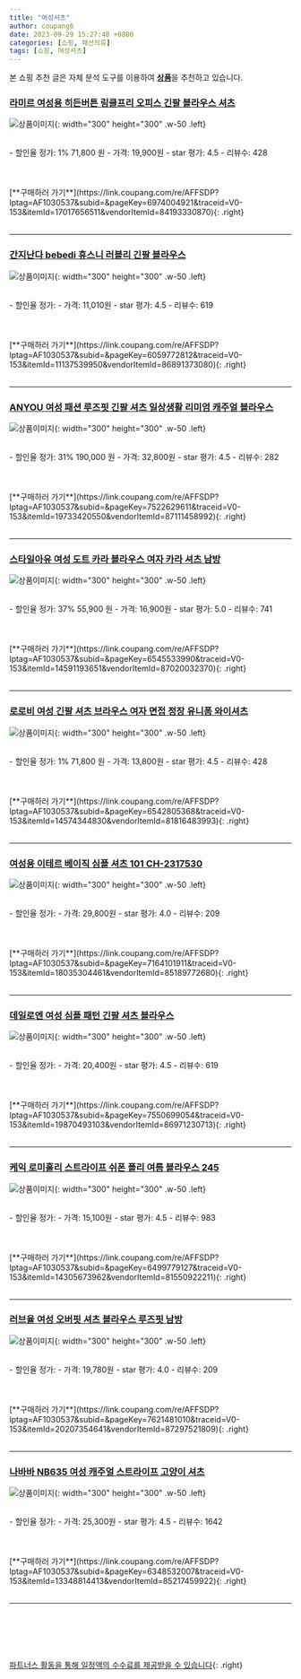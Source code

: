 ```yaml
---
title: "여성셔츠"
author: coupang6
date: 2023-09-29 15:27:48 +0800
categories: [쇼핑, 패션의류]
tags: [쇼핑, 여성셔츠]
---
```


본 쇼핑 추천 글은 자체 분석 도구를 이용하여 [**상품**](https://link.coupang.com/a/bao1ui)을 추천하고 있습니다.

### [라미르 여성용 히든버튼 링클프리 오피스 긴팔 블라우스 셔츠](https://link.coupang.com/re/AFFSDP?lptag=AF1030537&subid=&pageKey=6974004921&traceid=V0-153&itemId=17017656511&vendorItemId=84193330870)

![상품이미지](https://thumbnail7.coupangcdn.com/thumbnails/remote/230x230ex/image/rs_quotation_api/etolodqr/8a5230f34f3748848af181daa6805c9d.jpg){: width="300" height="300" .w-50 .left}


<br>
- 할인율 정가: 1%  71,800   원
- 가격: 19,900원
- star 평가: 4.5
- 리뷰수: 428
<br>
<br>
<br>
<br>
[**구매하러 가기**](https://link.coupang.com/re/AFFSDP?lptag=AF1030537&subid=&pageKey=6974004921&traceid=V0-153&itemId=17017656511&vendorItemId=84193330870){: .right}
<br>
<br>

---

### [간지난다 bebedi 휴스니 러블리 긴팔 블라우스](https://link.coupang.com/re/AFFSDP?lptag=AF1030537&subid=&pageKey=6059772812&traceid=V0-153&itemId=11137539950&vendorItemId=86891373080)

![상품이미지](https://thumbnail10.coupangcdn.com/thumbnails/remote/230x230ex/image/vendor_inventory/de4b/f89028394c2b369463d490ba0ccc38d6ff645e4dff20528541e7eda59850.png){: width="300" height="300" .w-50 .left}


<br>
- 할인율 정가: 
- 가격: 11,010원
- star 평가: 4.5
- 리뷰수: 619
<br>
<br>
<br>
<br>
[**구매하러 가기**](https://link.coupang.com/re/AFFSDP?lptag=AF1030537&subid=&pageKey=6059772812&traceid=V0-153&itemId=11137539950&vendorItemId=86891373080){: .right}
<br>
<br>

---

### [ANYOU 여성 패션 루즈핏 긴팔 셔츠 일상생활 리미엄 캐주얼 블라우스](https://link.coupang.com/re/AFFSDP?lptag=AF1030537&subid=&pageKey=7522629611&traceid=V0-153&itemId=19733420550&vendorItemId=87111458992)

![상품이미지](https://thumbnail8.coupangcdn.com/thumbnails/remote/230x230ex/image/vendor_inventory/efb1/a4832f9486ae2ceae5ce83de2a694964d0828511d84421d5ec7d1496ad21.jpg){: width="300" height="300" .w-50 .left}


<br>
- 할인율 정가: 31%  190,000   원
- 가격: 32,800원
- star 평가: 4.5
- 리뷰수: 282
<br>
<br>
<br>
<br>
[**구매하러 가기**](https://link.coupang.com/re/AFFSDP?lptag=AF1030537&subid=&pageKey=7522629611&traceid=V0-153&itemId=19733420550&vendorItemId=87111458992){: .right}
<br>
<br>

---

### [스타일아유 여성 도트 카라 블라우스 여자 카라 셔츠 남방](https://link.coupang.com/re/AFFSDP?lptag=AF1030537&subid=&pageKey=6545533990&traceid=V0-153&itemId=14591193651&vendorItemId=87020032370)

![상품이미지](https://thumbnail10.coupangcdn.com/thumbnails/remote/230x230ex/image/vendor_inventory/7989/2c16d4ac43e8e1741f5ae4a533237d2ea149439dd2ef33a37bd8ab99e803.jpg){: width="300" height="300" .w-50 .left}


<br>
- 할인율 정가: 37%  55,900   원
- 가격: 16,900원
- star 평가: 5.0
- 리뷰수: 741
<br>
<br>
<br>
<br>
[**구매하러 가기**](https://link.coupang.com/re/AFFSDP?lptag=AF1030537&subid=&pageKey=6545533990&traceid=V0-153&itemId=14591193651&vendorItemId=87020032370){: .right}
<br>
<br>

---

### [로로비 여성 긴팔 셔츠 브라우스 여자 면접 정장 유니폼 와이셔츠](https://link.coupang.com/re/AFFSDP?lptag=AF1030537&subid=&pageKey=6542805368&traceid=V0-153&itemId=14574344830&vendorItemId=81816483993)

![상품이미지](https://thumbnail7.coupangcdn.com/thumbnails/remote/230x230ex/image/vendor_inventory/5121/a7e9b6f3131babaa472ed8f18478cb04cdb77987dacb6cba9d74c79f2de4.jpg){: width="300" height="300" .w-50 .left}


<br>
- 할인율 정가: 1%  71,800   원
- 가격: 13,800원
- star 평가: 4.5
- 리뷰수: 428
<br>
<br>
<br>
<br>
[**구매하러 가기**](https://link.coupang.com/re/AFFSDP?lptag=AF1030537&subid=&pageKey=6542805368&traceid=V0-153&itemId=14574344830&vendorItemId=81816483993){: .right}
<br>
<br>

---

### [여성용 이테르 베이직 심플 셔츠 101 CH-2317530](https://link.coupang.com/re/AFFSDP?lptag=AF1030537&subid=&pageKey=7164101911&traceid=V0-153&itemId=18035304461&vendorItemId=85189772680)

![상품이미지](https://thumbnail10.coupangcdn.com/thumbnails/remote/230x230ex/image/rs_quotation_api/yeidr5wq/922732d6e1434f3b8ebb5da481a4bb3f.jpg){: width="300" height="300" .w-50 .left}


<br>
- 할인율 정가: 
- 가격: 29,800원
- star 평가: 4.0
- 리뷰수: 209
<br>
<br>
<br>
<br>
[**구매하러 가기**](https://link.coupang.com/re/AFFSDP?lptag=AF1030537&subid=&pageKey=7164101911&traceid=V0-153&itemId=18035304461&vendorItemId=85189772680){: .right}
<br>
<br>

---

### [데일로엔 여성 심플 패턴 긴팔 셔츠 블라우스](https://link.coupang.com/re/AFFSDP?lptag=AF1030537&subid=&pageKey=7550699054&traceid=V0-153&itemId=19870493103&vendorItemId=86971230713)

![상품이미지](https://thumbnail8.coupangcdn.com/thumbnails/remote/230x230ex/image/vendor_inventory/a721/325fdbdf2bf59c989dafdfe2822e076ec73e45a0a370fa22813462361c1a.jpg){: width="300" height="300" .w-50 .left}


<br>
- 할인율 정가: 
- 가격: 20,400원
- star 평가: 4.5
- 리뷰수: 619
<br>
<br>
<br>
<br>
[**구매하러 가기**](https://link.coupang.com/re/AFFSDP?lptag=AF1030537&subid=&pageKey=7550699054&traceid=V0-153&itemId=19870493103&vendorItemId=86971230713){: .right}
<br>
<br>

---

### [케익 로미홀리 스트라이프 쉬폰 폴리 여름 블라우스 245](https://link.coupang.com/re/AFFSDP?lptag=AF1030537&subid=&pageKey=6499779127&traceid=V0-153&itemId=14305673962&vendorItemId=81550922211)

![상품이미지](https://thumbnail6.coupangcdn.com/thumbnails/remote/230x230ex/image/vendor_inventory/2e73/9b50bbdeb5e79d9a1d9a35f35e9db3fde6a3d74d4211d5df40c3f8390bcd.jpg){: width="300" height="300" .w-50 .left}


<br>
- 할인율 정가: 
- 가격: 15,100원
- star 평가: 4.5
- 리뷰수: 983
<br>
<br>
<br>
<br>
[**구매하러 가기**](https://link.coupang.com/re/AFFSDP?lptag=AF1030537&subid=&pageKey=6499779127&traceid=V0-153&itemId=14305673962&vendorItemId=81550922211){: .right}
<br>
<br>

---

### [러브율 여성 오버핏 셔츠 블라우스 루즈핏 남방](https://link.coupang.com/re/AFFSDP?lptag=AF1030537&subid=&pageKey=7621481010&traceid=V0-153&itemId=20207354641&vendorItemId=87297521809)

![상품이미지](https://thumbnail10.coupangcdn.com/thumbnails/remote/230x230ex/image/vendor_inventory/a30d/3d4359fad94cc3b728fb29843a42c1eb027c552d23e9fd1699a41ce87b5f.jpg){: width="300" height="300" .w-50 .left}


<br>
- 할인율 정가: 
- 가격: 19,780원
- star 평가: 4.0
- 리뷰수: 209
<br>
<br>
<br>
<br>
[**구매하러 가기**](https://link.coupang.com/re/AFFSDP?lptag=AF1030537&subid=&pageKey=7621481010&traceid=V0-153&itemId=20207354641&vendorItemId=87297521809){: .right}
<br>
<br>

---

### [나바바 NB635 여성 캐주얼 스트라이프 고양이 셔츠](https://link.coupang.com/re/AFFSDP?lptag=AF1030537&subid=&pageKey=6348532007&traceid=V0-153&itemId=13348814413&vendorItemId=85217459922)

![상품이미지](https://thumbnail6.coupangcdn.com/thumbnails/remote/230x230ex/image/vendor_inventory/a063/ac1e7220b14ba48d3f4298e9c8469ed144210fa79de738fa7ade6c1e1d8a.jpg){: width="300" height="300" .w-50 .left}


<br>
- 할인율 정가: 
- 가격: 25,300원
- star 평가: 4.5
- 리뷰수: 1642
<br>
<br>
<br>
<br>
[**구매하러 가기**](https://link.coupang.com/re/AFFSDP?lptag=AF1030537&subid=&pageKey=6348532007&traceid=V0-153&itemId=13348814413&vendorItemId=85217459922){: .right}
<br>
<br>

---
<br><br><br><br><br> [파트너스 활동을 통해 일정액의 수수료를 제공받을 수 있습니다](https://link.coupang.com/a/bao1ui){: .right}